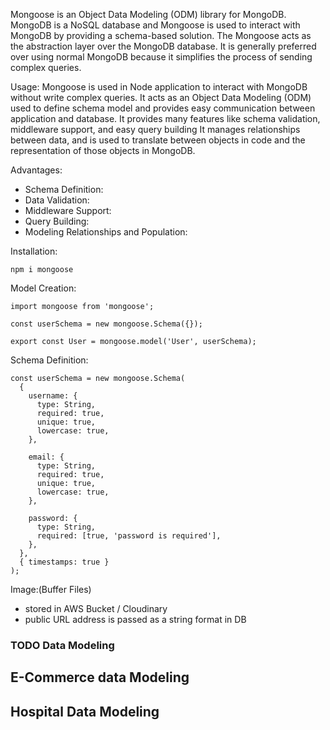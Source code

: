 
Mongoose is an Object Data Modeling (ODM) library for MongoDB. MongoDB is a NoSQL database and Mongoose is used to interact with MongoDB by providing a schema-based solution. The Mongoose acts as the abstraction layer over the MongoDB database. It is generally preferred over using normal MongoDB because it simplifies the process of sending complex queries.

Usage:
Mongoose is used in Node application to interact with MongoDB without write complex queries. It acts as an Object Data Modeling (ODM) used to define schema model and provides easy communication between application and database. It provides many features like schema validation, middleware support, and easy query building It manages relationships between data, and is used to translate between objects in code and the representation of those objects in MongoDB.

Advantages:
- Schema Definition:
- Data Validation:
- Middleware Support:
- Query Building:
- Modeling Relationships and Population:



Installation:
```
npm i mongoose
```

Model Creation:
```
import mongoose from 'mongoose';

const userSchema = new mongoose.Schema({});

export const User = mongoose.model('User', userSchema);
```

Schema Definition:
```
const userSchema = new mongoose.Schema(
  {
    username: {
      type: String,
      required: true,
      unique: true,
      lowercase: true,
    },

    email: {
      type: String,
      required: true,
      unique: true,
      lowercase: true,
    },

    password: {
      type: String,
      required: [true, 'password is required'],
    },
  },
  { timestamps: true }
);
```


Image:(Buffer Files)
- stored in AWS Bucket / Cloudinary
 - public URL address is passed as a string format in DB


### TODO Data Modeling


## E-Commerce data Modeling



## Hospital Data Modeling




